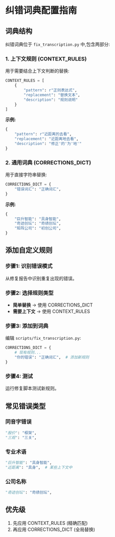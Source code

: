 # 纠错词典配置指南

## 词典结构

纠错词典位于 `fix_transcription.py` 中,包含两部分:

### 1. 上下文规则 (CONTEXT_RULES)

用于需要结合上下文判断的替换:

```python
CONTEXT_RULES = [
    {
        "pattern": r"正则表达式",
        "replacement": "替换文本",
        "description": "规则说明"
    }
]
```

**示例:**
```python
{
    "pattern": r"近距离的去看",
    "replacement": "近距离地去看",
    "description": "修正'的'为'地'"
}
```

### 2. 通用词典 (CORRECTIONS_DICT)

用于直接字符串替换:

```python
CORRECTIONS_DICT = {
    "错误词汇": "正确词汇",
}
```

**示例:**
```python
{
    "巨升智能": "具身智能",
    "奇迹创坛": "奇绩创坛",
    "矩阵公司": "初创公司",
}
```

## 添加自定义规则

### 步骤1: 识别错误模式

从修复报告中识别重复出现的错误。

### 步骤2: 选择规则类型

- **简单替换** → 使用 CORRECTIONS_DICT
- **需要上下文** → 使用 CONTEXT_RULES

### 步骤3: 添加到词典

编辑 `scripts/fix_transcription.py`:

```python
CORRECTIONS_DICT = {
    # 现有规则...
    "你的错误": "正确词汇",  # 添加新规则
}
```

### 步骤4: 测试

运行修复脚本测试新规则。

## 常见错误类型

### 同音字错误
```python
"股价": "框架",
"三观": "三关",
```

### 专业术语
```python
"巨升智能": "具身智能",
"近距离": "具身",  # 某些上下文中
```

### 公司名称
```python
"奇迹创坛": "奇绩创坛",
```

## 优先级

1. 先应用 CONTEXT_RULES (精确匹配)
2. 再应用 CORRECTIONS_DICT (全局替换)
